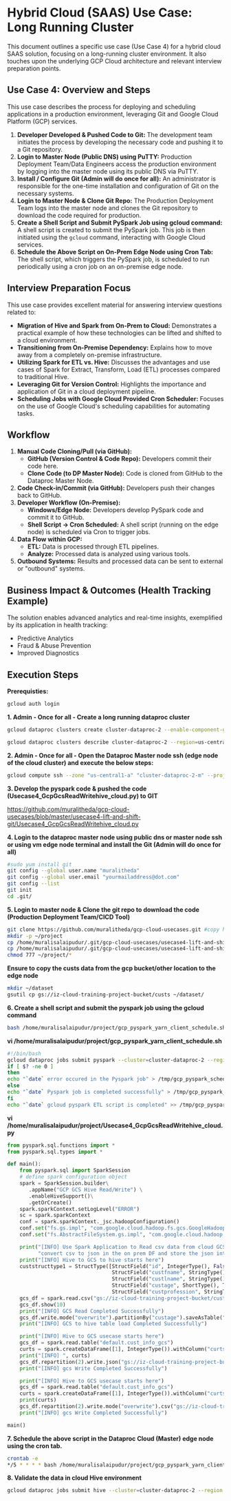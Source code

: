 # Hybrid Cloud (SAAS) Use Case: Long Running Cluster

This document outlines a specific use case (Use Case 4) for a hybrid cloud SAAS solution, focusing on a long-running cluster environment. It also touches upon the underlying GCP Cloud architecture and relevant interview preparation points.

## Use Case 4: Overview and Steps

This use case describes the process for deploying and scheduling applications in a production environment, leveraging Git and Google Cloud Platform (GCP) services.

1.  **Developer Developed & Pushed Code to Git:** The development team initiates the process by developing the necessary code and pushing it to a Git repository.
2.  **Login to Master Node (Public DNS) using PuTTY:** Production Deployment Team/Data Engineers access the production environment by logging into the master node using its public DNS via PuTTY.
3.  **Install / Configure Git (Admin will do once for all):** An administrator is responsible for the one-time installation and configuration of Git on the necessary systems.
4.  **Login to Master Node & Clone Git Repo:** The Production Deployment Team logs into the master node and clones the Git repository to download the code required for production.
5.  **Create a Shell Script and Submit PySpark Job using gcloud command:** A shell script is created to submit the PySpark job. This job is then initiated using the `gcloud` command, interacting with Google Cloud services.
6.  **Schedule the Above Script on On-Prem Edge Node using Cron Tab:** The shell script, which triggers the PySpark job, is scheduled to run periodically using a cron job on an on-premise edge node.

## Interview Preparation Focus

This use case provides excellent material for answering interview questions related to:

* **Migration of Hive and Spark from On-Prem to Cloud:** Demonstrates a practical example of how these technologies can be lifted and shifted to a cloud environment.
* **Transitioning from On-Premise Dependency:** Explains how to move away from a completely on-premise infrastructure.
* **Utilizing Spark for ETL vs. Hive:** Discusses the advantages and use cases of Spark for Extract, Transform, Load (ETL) processes compared to traditional Hive.
* **Leveraging Git for Version Control:** Highlights the importance and application of Git in a cloud deployment pipeline.
* **Scheduling Jobs with Google Cloud Provided Cron Scheduler:** Focuses on the use of Google Cloud's scheduling capabilities for automating tasks.


## Workflow

1.  **Manual Code Cloning/Pull (via GitHub):**
    * **GitHub (Version Control & Code Repo):** Developers commit their code here.
    * **Clone Code (to DP Master Node):** Code is cloned from GitHub to the Dataproc Master Node.
2.  **Code Check-in/Commit (via GitHub):** Developers push their changes back to GitHub.
3.  **Developer Workflow (On-Premise):**
    * **Windows/Edge Node:** Developers develop PySpark code and commit it to GitHub.
    * **Shell Script -> Cron Scheduled:** A shell script (running on the edge node) is scheduled via Cron to trigger jobs.
4.  **Data Flow within GCP:**
    * **ETL:** Data is processed through ETL pipelines.
    * **Analyze:** Processed data is analyzed using various tools.
5.  **Outbound Systems:** Results and processed data can be sent to external or "outbound" systems.

## Business Impact & Outcomes (Health Tracking Example)

The solution enables advanced analytics and real-time insights, exemplified by its application in health tracking:

* Predictive Analytics
* Fraud & Abuse Prevention
* Improved Diagnostics

## Execution Steps

**Prerequisties:**

```bash
gcloud auth login
```

**1. Admin - Once for all - Create a long running dataproc cluster**

```bash
gcloud dataproc clusters create cluster-dataproc-2 --enable-component-gateway --bucket iz-dataproc-uscentral1-bucket-1 --region us-central1 --zone us-central1-a --master-machine-type e2-standard-2 --master-boot-disk-size 100 --num-workers 3 --worker-machine-type e2-standard-2 --worker-boot-disk-size 100 --image-version 2.1-rocky8 --properties hdfs:dfs.blocksize=268435456 --max-idle 7200s --project iz-cloud-training-project 

gcloud dataproc clusters describe cluster-dataproc-2 --region=us-central1
```

**2. Admin - Once for all - Open the Dataproc Master node ssh (edge node of the cloud cluster) and execute the below steps:**

```bash
gcloud compute ssh --zone "us-central1-a" "cluster-dataproc-2-m" --project "iz-cloud-training-project"  
```

**3. Develop the pyspark code & pushed the code (Usecase4_GcpGcsReadWritehive_cloud.py) to GIT**  

https://github.com/muralitheda/gcp-cloud-usecases/blob/master/usecase4-lift-and-shift-git/Usecase4_GcpGcsReadWritehive_cloud.py  

**4.  Login to the dataproc master node using public dns or master node ssh or using vm edge node terminal and install the Git (Admin will do once for all)**  

```bash
#sudo yum install git  
git config --global user.name "muralitheda"  
git config --global user.email "yourmailaddress@dot.com"  
git config --list  
git init  
cd .git/  
```
**5. Login to master node & Clone the git repo to download the code (Production Deployment Team/CICD Tool)**  

```bash
git clone https://github.com/muralitheda/gcp-cloud-usecases.git #copy his repo url from github  
mkdir -p ~/project  
cp /home/muralisalaipudur/.git/gcp-cloud-usecases/usecase4-lift-and-shift-git/Usecase4_GcpGcsReadWritehive_cloud.py ~/project  
cp /home/muralisalaipudur/.git/gcp-cloud-usecases/usecase4-lift-and-shift-git/gcp_pyspark_yarn_client_schedule.sh ~/project  
chmod 777 ~/project/*  
```
**Ensure to copy the custs data from the gcp bucket/other location to the edge node**  

```bash
mkdir ~/dataset  
gsutil cp gs://iz-cloud-training-project-bucket/custs ~/dataset/    
```
**6. Create a shell script and submit the pyspark job using the gcloud command**
```bash
bash /home/muralisalaipudur/project/gcp_pyspark_yarn_client_schedule.sh  
```

**vi /home/muralisalaipudur/project/gcp_pyspark_yarn_client_schedule.sh**

```bash
#!/bin/bash
gcloud dataproc jobs submit pyspark --cluster=cluster-dataproc-2 --region=us-central1 --properties="spark.driver.memory=2g","spark.executor.memory=2g","spark.executor.instances=4","spark.executor.cores=2","spark.submit.deployMode=client","spark.sql.shuffle.partitions=10","spark.shuffle.spill.compress=true" /home/muralisalaipudur/.git/gcp-cloud-usecases/usecase4-lift-and-shift-git/Usecase4_GcpGcsReadWritehive_cloud.py  
if [ $? -ne 0 ]  
then  
echo "`date` error occured in the Pyspark job" > /tmp/gcp_pyspark_schedule.log  
else  
echo "`date` Pyspark job is completed successfully" > /tmp/gcp_pyspark_schedule.log  
fi  
echo "`date` gcloud pyspark ETL script is completed" >> /tmp/gcp_pyspark_schedule.log  
```

**vi /home/muralisalaipudur/project/Usecase4_GcpGcsReadWritehive_cloud.py**    

```python
from pyspark.sql.functions import *
from pyspark.sql.types import *

def main():
    from pyspark.sql import SparkSession
    # define spark configuration object
    spark = SparkSession.builder\
       .appName("GCP GCS Hive Read/Write") \
       .enableHiveSupport()\
       .getOrCreate()
    spark.sparkContext.setLogLevel("ERROR")
    sc = spark.sparkContext
    conf = spark.sparkContext._jsc.hadoopConfiguration()
    conf.set("fs.gs.impl", "com.google.cloud.hadoop.fs.gcs.GoogleHadoopFileSystem")
    conf.set("fs.AbstractFileSystem.gs.impl", "com.google.cloud.hadoop.fs.gcs.GoogleHadoopFS")

    print("[INFO] Use Spark Application to Read csv data from cloud GCS and get a DF created with the GCS data in the on prem, "
          "convert csv to json in the on prem DF and store the json into new cloud GCS location")
    print("[INFO] Hive to GCS to hive starts here")
    custstructtype1 = StructType([StructField("id", IntegerType(), False),
                                  StructField("custfname", StringType(), False),
                                  StructField("custlname", StringType(), True),
                                  StructField("custage", ShortType(), True),
                                  StructField("custprofession", StringType(), True)])
    gcs_df = spark.read.csv("gs://iz-cloud-training-project-bucket/custs", mode='dropmalformed', schema=custstructtype1)
    gcs_df.show(10)
    print("[INFO] GCS Read Completed Successfully")
    gcs_df.write.mode("overwrite").partitionBy("custage").saveAsTable("default.cust_info_gcs")
    print("[INFO] GCS to hive table load Completed Successfully")

    print("[INFO] Hive to GCS usecase starts here")
    gcs_df = spark.read.table("default.cust_info_gcs")
    curts = spark.createDataFrame([1], IntegerType()).withColumn("curts", current_timestamp()).select(date_format(col("curts"), "yyyyMMddHHmmSS")).first()[0]
    print("[INFO] ", curts)
    gcs_df.repartition(2).write.json("gs://iz-cloud-training-project-bucket/usecase4/cust_output_json_" + curts)
    print("[INFO] gcs Write Completed Successfully")

    print("[INFO] Hive to GCS usecase starts here")
    gcs_df = spark.read.table("default.cust_info_gcs")
    curts = spark.createDataFrame([1], IntegerType()).withColumn("curts", current_timestamp()).select(date_format(col("curts"), "yyyyMMddHHmmSS")).first()[0]
    print(curts)
    gcs_df.repartition(2).write.mode("overwrite").csv("gs://iz-cloud-training-project-bucket/usecase4/cust_csv")
    print("[INFO] gcs Write Completed Successfully")

main()
```

**7. Schedule the above script in the Dataproc Cloud (Master) edge node using the cron tab.**
```bash
crontab -e
*/5 * * * * bash /home/muralisalaipudur/project/gcp_pyspark_yarn_client_schedule.sh 
```

**8. Validate the data in cloud Hive environment**  
```bash
gcloud dataproc jobs submit hive --cluster=cluster-dataproc-2 --region us-central1 -e "SELECT * FROM cust_info_gcs where custage>30 limit 100"
```


